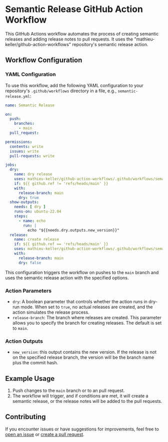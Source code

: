 # Semantic Release GitHub Action Workflow

This GitHub Actions workflow automates the process of creating semantic releases and adding release notes to pull requests. It uses the "mathieu-keller/github-action-workflows" repository's semantic release action.

## Workflow Configuration

### YAML Configuration

To use this workflow, add the following YAML configuration to your repository's `.github/workflows` directory in a file, e.g., `semantic-release.yml`:

```yaml
name: Semantic Release

on:
  push:
    branches:
      - main
  pull_request:

permissions:
  contents: write
  issues: write
  pull-requests: write

jobs:
  dry:
    name: dry release
    uses: mathieu-keller/github-action-workflows/.github/workflows/semantic-release.yaml@main
    if: ${{ github.ref != 'refs/heads/main' }}
    with:
      release-branch: main
      dry: true
  show-outputs:
    needs: [ dry ]
    runs-on: ubuntu-22.04
    steps:
      - name: echo
        run: |
          echo "${{needs.dry.outputs.new_version}}"
  release:
    name: create release
    if: ${{ github.ref == 'refs/heads/main' }}
    uses: mathieu-keller/github-action-workflows/.github/workflows/semantic-release.yaml@main
    with:
      release-branch: main
      dry: false
```

This configuration triggers the workflow on pushes to the `main` branch and uses the semantic release action with the specified options.

### Action Parameters

- `dry`: A boolean parameter that controls whether the action runs in dry-run mode. When set to `true`, no actual releases are created, and the action simulates the release process.
- `release-branch`: The branch where releases are created. This parameter allows you to specify the branch for creating releases. The default is set to `main`.

### Action Outputs

- `new_version`: this output contains the new version. If the release is not on the specified release branch, the version will be the branch name plus the commit hash.

## Example Usage

1. Push changes to the `main` branch or to an pull request.
2. The workflow will trigger, and if conditions are met, it will create a semantic release, or the release notes will be added to the pull requests.

## Contributing

If you encounter issues or have suggestions for improvements, feel free to [open an issue](https://github.com/mathieu-keller/github-action-workflows/issues) or [create a pull request](https://github.com/mathieu-keller/github-action-workflows/pulls).
